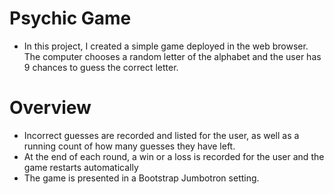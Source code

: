 # Psychic Game

- In this project, I created a simple game deployed in the web browser. 
The computer chooses a random letter of the alphabet and the user has
9 chances to guess the correct letter.

# Overview
 
- Incorrect guesses are recorded and listed for the user, as well as a running 
count of how many guesses they have left. 
- At the end of each round, a win or a loss is recorded for
the user and the game restarts automatically
- The game is presented in a Bootstrap Jumbotron setting.
